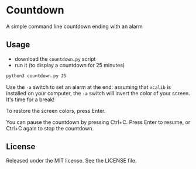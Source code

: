 # Countdown

A simple command line countdown ending with an alarm

## Usage

* download the `countdown.py` script
* run it (to display a countdown for 25 minutes)

```bash
python3 countdown.py 25
```

Use the `-a` switch to set an alarm at the end: assuming that `xcalib` is installed on your computer, the `-a` switch will invert the color of your screen.  It's time for a break!

To restore the screen colors, press Enter.

You can pause the countdown by pressing Ctrl+C.  Press Enter to resume, or Ctrl+C again to stop the countdown.

## License

Released under the MIT license.  See the LICENSE file.

